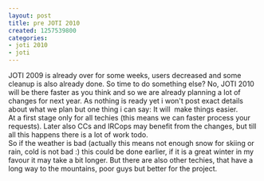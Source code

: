 ```yaml
---
layout: post
title: pre JOTI 2010
created: 1257539800
categories:
- joti 2010
- joti
---
```

<p>JOTI 2009 is already over for some weeks, users decreased and some cleanup is also already done. So time to do something else? No, JOTI 2010 will be there faster as you think and so we are already planning a lot of changes for next year. As nothing is ready yet i won't post exact details about what we plan but one thing i can say: It will&nbsp; make things easier.<br />
At a first stage only for all techies (this means we can faster process your requests). Later also CCs and IRCops may benefit from the changes, but till all this happens there is a lot of work todo. <br />
So if the weather is bad (actually this means not enough snow for skiing or rain, cold is not bad :) this could be done earlier, if it is a great winter in my favour it may take a bit longer. But there are also other techies, that have a long way to the mountains, poor guys but better for the project.</p>
